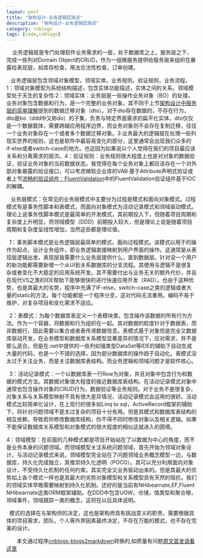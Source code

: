 ```yaml
---
layout: post
title: "架构设计-业务逻辑层简述"
description: "架构设计-业务逻辑层简述"
category: cnblogs
tags: [code,cnblogs]
---
```

&nbsp;&nbsp;&nbsp; 业务逻辑层是专门处理软件业务需求的一层，处于数据库之上，服务层之下，完成一些列对Domain Object的CRUD，作为一组微服务提供给服务层来组织在暴露给表现层，如库存检查，用法合法性检查，订单创建。

&nbsp;&nbsp; 业务逻辑层包含领域对象模型，领域实体，业务规则，验证规则，业务流程。1：领域对象模型为系统结构描述，包含实体功能描述，实体之间的关系。领域模型处于天生的复杂性:2：领域实体：业务层是一些操作业务对象（BO）的处理。业务对象包含数据和行为，是一个完整的业务对象。其不同于上节[架构设计中服务层的简单理解](http://www.cnblogs.com/whitewolf/archive/2012/05/21/2512354.html)提到的数据迁移对象（dto），对于dto存在数据的，不存在行为，dto是bo（ddd中又称do）的子集，负责与特定界面需求的扁平化实体，dto仅仅是一个数据载体，需要跨越应用程序边界，而业务对象则不会存在复制迁移，往往一个业务对象存在一个或者多个数据迁移对象。3:业务最大的逻辑就在处理一些列现实世界的规则，这也是软件中最容易变化的部分，这里通常会出现我们众多的if-else或者switch-case的地方。也这因为如果说以个人觉得在我们的项目最应该关系和分离需求的层次。4：验证规则：业务规则很大程度上也是对对象的数据验证，验证业务对象的当前数据状态。我觉得在每个业务对象上都应该存在一个对外部对象暴露的验证接口，可以考虑微软企业库的VAB 基于Attribute声明式验证或者上节[流畅的验证组件：FluentValidation](http://www.cnblogs.com/whitewolf/archive/2012/05/27/2520593.html)中的FluentValidation验证组件基于IOC的解耦。

&nbsp;&nbsp; 业务层模式：在常见的业务层模式中主要分为过程是模式和面向对象模式。过程模式有是事务性脚本和表模式，而面向对象模式为活动记录模式和领域驱动模式。理论上说事务性脚本模式是最简单的开发模式，其前期投入下，但随着项目周期和复杂度上升明显，而领域模型（DDD）前期投入较大，但是理论上说是随着项目周期和复杂度呈线性增加，当然这些都是理论值。

&nbsp; 1：事务脚本模式是业务逻辑层最简单的模式，面向过程模式。该模式以用于的操作为起点，设计业务组件，即业务逻辑直接映射到用户界面的操作。这通常是从表现层逻辑出发，表现层我需要什么业务层提供什么，直到数据层。针对没一个用户的新功能都需要新增一个从UI到关系数据库的分支流程。其使用与逻辑不是很复杂或者变化不大稳定的应用系统开发。其不需要付出与业务无关的额外代价，并且在现代VS之类的IDE帮助下能够很快的进行快速应用开发（RAD）。也由于这种优势，也是其最大的劣势，程序中充满了IF-else，switch-case之类的逻辑或者大量的static的方法，每个功能都是一个程序分支，这对代码无法重用。编码不易于维护，对复杂项目和变化需求不适应。

&nbsp; 2：表模式：为每个数据库表定义一个表模块类，包含操作该数据的所有行为方法。作为一个容器，将数据和行为组织在一起。其对数据的粒度针对于数据表，而非数据行，因此需要以集合或者表传递数据信息。表模式基于对象但是完全又数据库驱动开发，在业务模型和数据库关系模型显著差异的情况下，应对需求，并不是那么适合。但是在.net中提供的一些列如强类型DataSet等IDE的辅助下自动生成大量的代码，也是一个不错的选择，因为部分数据库的操作趋于自动化。表模式没太过于关注业务，而是关注数据库表结构。而业务逻辑和领域问题才是软件核心。

&nbsp; 3：活动记录模式：一个以数据库表一行Row为对象，并且对象中包含行为和数据的模式方法。其数据对象很大程度的接近数据库表结构。在活动记录模式对象中通常也包含操作对象的CRUD行为，数据验证等业务规则。对于业务不是很复杂，对象关系与关系模型映射不具有很大差异情况，活动记录模式会运用的很好。活动模式比较简单化设计，在上现行的很多如Linq to sql，ActiveRecord框架的辅助下，将针对问题领域不是太过复杂的项目十分有用。但是其模式和数据库表结构的相互依赖，导致若你修改数据库结构，你不得不同时修改对象以及相关逻辑。如果不能保证数据库关系模型和对象模式的很大程度的相似这就进入的困境。

4：领域模型：在前面的几种模式都是项目开始站在了以数据为中心的角度，而不是业务本身的问题领域。而领域模型关注系统问题领域，首先开始为领域对象设计。与活动记录模式来说，领域模型完全站在了问题领域业务概念模型一边，与数据库，持久化完成独立，其推崇持久化透明（POCO）。其可以充分利用面向对象设计，不受持久化机制的任何约束。其实完全又业务驱动出来的。但是其最大的优势如上各个模式一样也是其最大的劣势对象模型和关系模型具有天然的阻抗，我们的领域实体早晚需要映射到持久化机制。还好的是当前有NHibearnate,EF,Fluent NHibearnate这类ORM框架辅助。在DDD中包含UOW，仓储，值类型和聚合根，领域事件，领域跟踪一类的概念，这将在以后具体说明。

&nbsp; 模式的选择在与架构师的决定，这也是架构师具有挑战意义的职责，需要根据具体的项目需求，团队，个人等外界因素最终决定，不存在万能的模式，也不存在完美的设计。

&nbsp;&nbsp;&nbsp;&nbsp;&nbsp;&nbsp;&nbsp;本文通过程序[cnblogs-blogs2markdown](https://github.com/greengerong/cnblogs-blogs2markdown "cnblogs-blogs2markdown")转换的,如质量有问题[原文首发请看这里](http://www.cnblogs.com/whitewolf/archive/2012/05/29/2524881.html "原文首发")